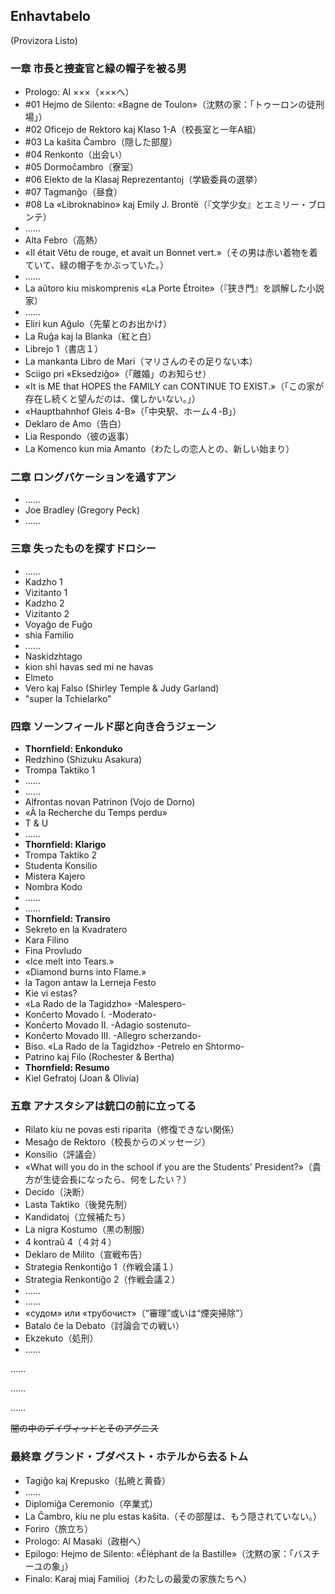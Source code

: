## Enhavtabelo

(Provizora Listo)

### 一章 市長と捜査官と緑の帽子を被る男

* Prologo: Al ×××（×××へ）
* #01 Hejmo de Silento: «Bagne de Toulon»（沈黙の家：「トゥーロンの徒刑場」）
* #02 Oficejo de Rektoro kaj Klaso 1-A（校長室と一年A組）
* #03 La kaŝita Ĉambro（隠した部屋）
* #04 Renkonto（出会い）
* #05 Dormoĉambro（寮室）
* #06 Elekto de la Klasaj Reprezentantoj（学級委員の選挙）
* #07 Tagmanĝo（昼食）
* #08 La «Libroknabino» kaj Emily J. Brontë（『文学少女』とエミリー・ブロンテ）
* ……
* Alta Febro（高熱）
* «Il était Vêtu de rouge, et avait un Bonnet vert.»（その男は赤い着物を着ていて、緑の帽子をかぶっていた。）
* ……
* La aŭtoro kiu miskomprenis «La Porte Étroite»（『狭き門』を誤解した小説家）
* ……
* Eliri kun Aĝulo（先輩とのお出かけ）
* La Ruĝa kaj la Blanka（紅と白）
* Librejo 1（書店１）
* La mankanta Libro de Mari（マリさんのその足りない本）
* Sciigo pri «Eksedziĝo»（「離婚」のお知らせ）
* «It is ME that HOPES the FAMILY can CONTINUE TO EXIST.»（「この家が存在し続くと望んだのは、僕しかいない。」）
* «Hauptbahnhof Gleis 4-B»（「中央駅、ホーム４-B」）
* Deklaro de Amo（告白）
* Lia Respondo（彼の返事）
* La Komenco kun mia Amanto（わたしの恋人との、新しい始まり）

### 二章 ロングバケーションを過すアン

* ……
* Joe Bradley (Gregory Peck)
* ……

### 三章 失ったものを探すドロシー

* ……
* Kadzho 1
* Vizitanto 1
* Kadzho 2
* Vizitanto 2
* Voyaĝo de Fuĝo
* shia Familio
* ……
* Naskidzhtago
* kion shi havas sed mi ne havas
* Elmeto
* Vero kaj Falso (Shirley Temple & Judy Garland)
* "super la Tchielarko"

### 四章 ソーンフィールド邸と向き合うジェーン

* **Thornfield: Enkonduko**
* Redzhino (Shizuku Asakura)
* Trompa Taktiko 1
* ……
* ……
* Alfrontas novan Patrinon (Vojo de Dorno)
* «À la Recherche du Temps perdu»
* T & U
* ……
* **Thornfield: Klarigo**
* Trompa Taktiko 2
* Studenta Konsilio
* Mistera Kajero
* Nombra Kodo
* ……
* ……
* **Thornfield: Transiro**
* Sekreto en la Kvadratero
* Kara Filino
* Fina Provludo
* «Ice melt into Tears.»
* «Diamond burns into Flame.»
* la Tagon antaw la Lerneja Festo
* Kie vi estas?
* «La Rado de la Tagidzho» -Malespero-
* Konĉerto Movado I. -Moderato-
* Konĉerto Movado II. -Adagio sostenuto-
* Konĉerto Movado III. -Allegro scherzando-
* Biso. «La Rado de la Tagidzho» -Petrelo en Shtormo-
* Patrino kaj Filo (Rochester & Bertha)
* **Thornfield: Resumo**
* Kiel Gefratoj (Joan & Olivia)

### 五章 アナスタシアは銃口の前に立ってる

* Rilato kiu ne povas esti riparita（修復できない関係）
* Mesaĝo de Rektoro（校長からのメッセージ）
* Konsilio（評議会）
* «What will you do in the school if you are the Students' President?»（貴方が生徒会長になったら、何をしたい？）
* Decido（決断）
* Lasta Taktiko（後発先制）
* Kandidatoj（立候補たち）
* La nigra Kostumo（黒の制服）
* 4 kontraŭ 4（４対４）
* Deklaro de Milito（宣戦布告）
* Strategia Renkontiĝo 1（作戦会議１）
* Strategia Renkontiĝo 2（作戦会議２）
* ……
* ……
* «судом» или «трубочист»（“審理”或いは“煙突掃除”）
* Batalo ĉe la Debato（討論会での戦い）
* Ekzekuto（処刑）
* ……

……

……

……

~~闇の中のデイヴィッドとそのアグニス~~


### 最終章 グランド・ブダペスト・ホテルから去るトム

* Tagiĝo kaj Krepusko（払暁と黄昏）
* ……
* Diplomiĝa Ceremonio（卒業式）
* La Ĉambro, kiu ne plu estas kaŝita.（その部屋は、もう隠されていない。）
* Foriro（旅立ち）
* Prologo: Al Masaki（政樹へ）
* Epilogo: Hejmo de Silento: «Éléphant de la Bastille»（沈黙の家：「バスチーユの象」）
* Finalo: Karaj miaj Familioj（わたしの最愛の家族たちへ）
